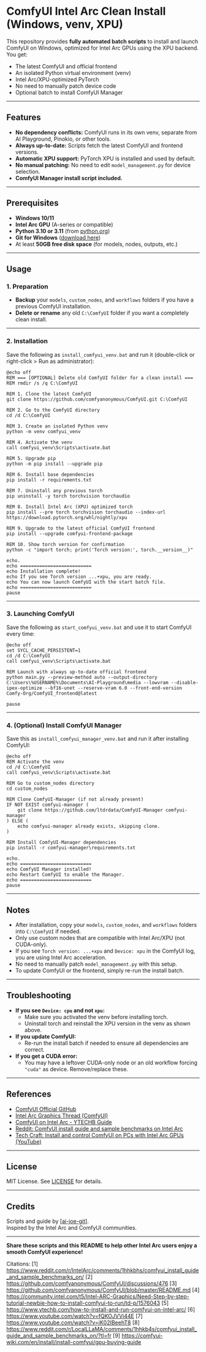 # ComfyUI Intel Arc Clean Install (Windows, venv, XPU)

This repository provides **fully automated batch scripts** to install and launch ComfyUI on Windows, optimized for Intel Arc GPUs using the XPU backend.  
You get:
- The latest ComfyUI and official frontend
- An isolated Python virtual environment (venv)
- Intel Arc/XPU-optimized PyTorch
- No need to manually patch device code
- Optional batch to install ComfyUI Manager

---

## Features

- **No dependency conflicts:** ComfyUI runs in its own venv, separate from AI Playground, Pinokio, or other tools.
- **Always up-to-date:** Scripts fetch the latest ComfyUI and frontend versions.
- **Automatic XPU support:** PyTorch XPU is installed and used by default.
- **No manual patching:** No need to edit `model_management.py` for device selection.
- **ComfyUI Manager install script included.**

---

## Prerequisites

- **Windows 10/11**
- **Intel Arc GPU** (A-series or compatible)
- **Python 3.10 or 3.11** (from [python.org](https://www.python.org/downloads/))
- **Git for Windows** ([download here](https://git-scm.com/download/win))
- At least **50GB free disk space** (for models, nodes, outputs, etc.)

---

## Usage

### 1. Preparation

- **Backup** your `models`, `custom_nodes`, and `workflows` folders if you have a previous ComfyUI installation.
- **Delete or rename** any old `C:\ComfyUI` folder if you want a completely clean install.

---

### 2. Installation

Save the following as `install_comfyui_venv.bat` and run it (double-click or right-click > Run as administrator):

```batch
@echo off
REM === [OPTIONAL] Delete old ComfyUI folder for a clean install ===
REM rmdir /s /q C:\ComfyUI

REM 1. Clone the latest ComfyUI
git clone https://github.com/comfyanonymous/ComfyUI.git C:\ComfyUI

REM 2. Go to the ComfyUI directory
cd /d C:\ComfyUI

REM 3. Create an isolated Python venv
python -m venv comfyui_venv

REM 4. Activate the venv
call comfyui_venv\Scripts\activate.bat

REM 5. Upgrade pip
python -m pip install --upgrade pip

REM 6. Install base dependencies
pip install -r requirements.txt

REM 7. Uninstall any previous torch
pip uninstall -y torch torchvision torchaudio

REM 8. Install Intel Arc (XPU) optimized torch
pip install --pre torch torchvision torchaudio --index-url https://download.pytorch.org/whl/nightly/xpu

REM 9. Upgrade to the latest official ComfyUI frontend
pip install --upgrade comfyui-frontend-package

REM 10. Show torch version for confirmation
python -c "import torch; print('Torch version:', torch.__version__)"

echo.
echo ==========================
echo Installation complete!
echo If you see Torch version ...+xpu, you are ready.
echo You can now launch ComfyUI with the start batch file.
echo ==========================
pause
```

---

### 3. Launching ComfyUI

Save the following as `start_comfyui_venv.bat` and use it to start ComfyUI every time:

```batch
@echo off
set SYCL_CACHE_PERSISTENT=1
cd /d C:\ComfyUI
call comfyui_venv\Scripts\activate.bat

REM Launch with always up-to-date official frontend
python main.py --preview-method auto --output-directory C:\Users\%USERNAME%\Documents\AI-Playground\media --lowvram --disable-ipex-optimize --bf16-unet --reserve-vram 6.0 --front-end-version Comfy-Org/ComfyUI_frontend@latest

pause
```

---

### 4. (Optional) Install ComfyUI Manager

Save this as `install_comfyui_manager_venv.bat` and run it after installing ComfyUI:

```batch
@echo off
REM Activate the venv
cd /d C:\ComfyUI
call comfyui_venv\Scripts\activate.bat

REM Go to custom_nodes directory
cd custom_nodes

REM Clone ComfyUI-Manager (if not already present)
IF NOT EXIST comfyui-manager (
    git clone https://github.com/ltdrdata/ComfyUI-Manager comfyui-manager
) ELSE (
    echo comfyui-manager already exists, skipping clone.
)

REM Install ComfyUI-Manager dependencies
pip install -r comfyui-manager\requirements.txt

echo.
echo ==========================
echo ComfyUI Manager installed!
echo Restart ComfyUI to enable the Manager.
echo ==========================
pause
```

---

## Notes

- After installation, copy your `models`, `custom_nodes`, and `workflows` folders into `C:\ComfyUI` if needed.
- Only use custom nodes that are compatible with Intel Arc/XPU (not CUDA-only).
- If you see `Torch version: ...+xpu` and `Device: xpu` in the ComfyUI log, you are using Intel Arc acceleration.
- No need to manually patch `model_management.py` with this setup.
- To update ComfyUI or the frontend, simply re-run the install batch.

---

## Troubleshooting

- **If you see `Device: cpu` and not `xpu`:**
  - Make sure you activated the venv before installing torch.
  - Uninstall torch and reinstall the XPU version in the venv as shown above.
- **If you update ComfyUI:**  
  - Re-run the install batch if needed to ensure all dependencies are correct.
- **If you get a CUDA error:**  
  - You may have a leftover CUDA-only node or an old workflow forcing `"cuda"` as device. Remove/replace these.

---

## References

- [ComfyUI Official GitHub](https://github.com/comfyanonymous/ComfyUI)
- [Intel Arc Graphics Thread (ComfyUI)](https://github.com/comfyanonymous/ComfyUI/discussions/476)
- [ComfyUI on Intel Arc - YTECHB Guide](https://www.ytechb.com/how-to-install-and-run-comfyui-on-intel-arc/)
- [Reddit: ComfyUI install guide and sample benchmarks on Intel Arc](https://www.reddit.com/r/IntelArc/comments/1hhkbhs/comfyui_install_guide_and_sample_benchmarks_on/)
- [Tech Craft: Install and control ComfyUI on PCs with Intel Arc GPUs (YouTube)](https://www.youtube.com/watch?v=fQKOJVVi44E)

---

## License

MIT License. See [LICENSE](LICENSE) for details.

---

## Credits

Scripts and guide by [[ai-joe-git]](https://github.com/ai-joe-git).  
Inspired by the Intel Arc and ComfyUI communities.

---

**Share these scripts and this README to help other Intel Arc users enjoy a smooth ComfyUI experience!**

Citations:
[1] https://www.reddit.com/r/IntelArc/comments/1hhkbhs/comfyui_install_guide_and_sample_benchmarks_on/
[2] https://github.com/comfyanonymous/ComfyUI/discussions/476
[3] https://github.com/comfyanonymous/ComfyUI/blob/master/README.md
[4] https://community.intel.com/t5/Intel-ARC-Graphics/Need-Step-by-step-tutorial-newbie-how-to-install-comfyui-to-run/td-p/1576043
[5] https://www.ytechb.com/how-to-install-and-run-comfyui-on-intel-arc/
[6] https://www.youtube.com/watch?v=fQKOJVVi44E
[7] https://www.youtube.com/watch?v=iK02IBeehT8
[8] https://www.reddit.com/r/LocalLLaMA/comments/1hhkb4s/comfyui_install_guide_and_sample_benchmarks_on/?tl=fr
[9] https://comfyui-wiki.com/en/install/install-comfyui/gpu-buying-guide
